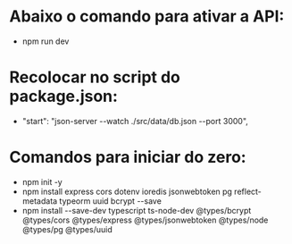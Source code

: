 # Abaixo o comando para ativar a API:
- npm run dev

# Recolocar no script do package.json:
- "start": "json-server --watch ./src/data/db.json --port 3000",

# Comandos para iniciar do zero:
- npm init -y
- npm install express cors dotenv ioredis jsonwebtoken pg reflect-metadata typeorm uuid bcrypt --save
- npm install --save-dev typescript ts-node-dev @types/bcrypt @types/cors @types/express @types/jsonwebtoken @types/node @types/pg @types/uuid
